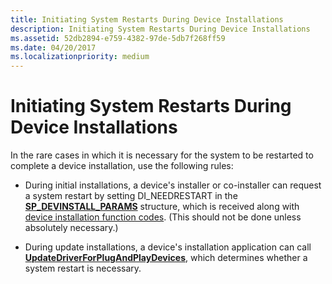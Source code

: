 ```yaml
---
title: Initiating System Restarts During Device Installations
description: Initiating System Restarts During Device Installations
ms.assetid: 52db2894-e759-4382-97de-5db7f268ff59
ms.date: 04/20/2017
ms.localizationpriority: medium
---
```


# Initiating System Restarts During Device Installations


In the rare cases in which it is necessary for the system to be restarted to complete a device installation, use the following rules:

-   During initial installations, a device's installer or co-installer can request a system restart by setting DI_NEEDRESTART in the [**SP_DEVINSTALL_PARAMS**](/windows/desktop/api/setupapi/ns-setupapi-_sp_devinstall_params_a) structure, which is received along with [device installation function codes](/previous-versions/ff541307(v=vs.85)). (This should not be done unless absolutely necessary.)

-   During update installations, a device's installation application can call [**UpdateDriverForPlugAndPlayDevices**](/windows/desktop/api/newdev/nf-newdev-updatedriverforplugandplaydevicesa), which determines whether a system restart is necessary.

 

